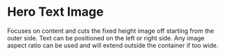 # Hero Text Image

Focuses on content and cuts the fixed height image off starting from the outer side. Text can be positioned on the left or right side. Any image aspect ratio can be used and will extend outside the container if too wide.
